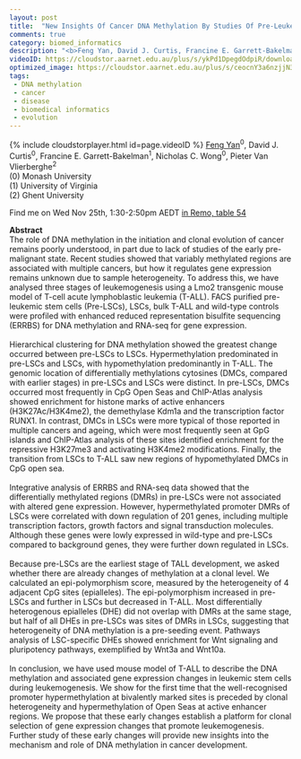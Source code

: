 ```yaml
---
layout: post
title:  "New Insights Of Cancer DNA Methylation By Studies Of Pre-Leukemic Stem Cells In A Mouse Model Of T-Cell Acute Lymphoblastic Leukemia"
comments: true
category: biomed_informatics
description: "<b>Feng Yan, David J. Curtis, Francine E. Garrett-Bakelman, Nicholas C. Wong, Pieter Van Vlierberghe</b><br/>The role of DNA methylation in the initiation and ..."
videoID: https://cloudstor.aarnet.edu.au/plus/s/ykPd1DpegdOdpiR/download
optimized_image: https://cloudstor.aarnet.edu.au/plus/s/ceocnY3a6nzjjN3/download
tags:
 - DNA methylation
 - cancer
 - disease
 - biomedical informatics
 - evolution
---
```

{% include cloudstorplayer.html id=page.videoID %}
<u>Feng Yan</u><sup>0</sup>, David J. Curtis<sup>0</sup>, Francine E. Garrett-Bakelman<sup>1</sup>, Nicholas C. Wong<sup>0</sup>, Pieter Van Vlierberghe<sup>2</sup><br/>
\(0\) Monash University<br/>
\(1\) University of Virginia<br/>
\(2\) Ghent University

Find me on Wed Nov 25th, 1:30-2:50pm AEDT [in Remo, table 54](https://live.remo.co/e/abacbs2020-day-2/register)

<b>Abstract</b><br/>
The role of DNA methylation in the initiation and clonal evolution of cancer remains poorly understood, in part due to lack of studies of the early pre-malignant state. Recent studies showed that variably methylated regions are associated with multiple cancers, but how it regulates gene expression remains unknown due to sample heterogeneity. To address this, we have analysed three stages of leukemogenesis using a Lmo2 transgenic mouse model of T-cell acute lymphoblastic leukemia \(T-ALL\). FACS purified pre-leukemic stem cells \(Pre-LSCs\), LSCs, bulk T-ALL and wild-type controls were profiled with enhanced reduced representation bisulfite sequencing \(ERRBS\) for DNA methylation and RNA-seq for gene expression.  <br/><br/>Hierarchical clustering for DNA methylation showed the greatest change occurred between pre-LSCs to LSCs. Hypermethylation predominated in pre-LSCs and LSCs, with hypomethylation predominantly in T-ALL. The genomic location of differentially methylations cytosines \(DMCs, compared with earlier stages\) in pre-LSCs and LSCs were distinct. In pre-LSCs, DMCs occurred most frequently in CpG Open Seas and ChIP-Atlas analysis showed enrichment for histone marks of active enhancers \(H3K27Ac/H3K4me2\), the demethylase Kdm1a and the transcription factor RUNX1. In contrast, DMCs in LSCs were more typical of those reported in multiple cancers and ageing, which were most frequently seen at GpG islands and ChIP-Atlas analysis of these sites identified enrichment for the repressive H3K27me3 and activating H3K4me2 modifications. Finally, the transition from LSCs to T-ALL saw new regions of hypomethylated DMCs in CpG open sea.<br/><br/>Integrative analysis of ERRBS and RNA-seq data showed that the differentially methylated regions \(DMRs\) in pre-LSCs were not associated with altered gene expression. However, hypermethylated promoter DMRs of LSCs were correlated with down regulation of 201 genes, including multiple transcription factors, growth factors and signal transduction molecules. Although these genes were lowly expressed in wild-type and pre-LSCs compared to background genes, they were further down regulated in LSCs.<br/><br/>Because pre-LSCs are the earliest stage of TALL development, we asked whether there are already changes of methylation at a clonal level. We calculated an epi-polymorphism score, measured by the heterogeneity of 4 adjacent CpG sites \(epialleles\). The epi-polymorphism increased in pre-LSCs and further in LSCs but decreased in T-ALL. Most differentially heterogenous epialleles \(DHE\) did not overlap with DMRs at the same stage, but half of all DHEs in pre-LSCs was sites of DMRs in LSCs, suggesting that heterogeneity of DNA methylation is a pre-seeding event. Pathways analysis of LSC-specific DHEs showed enrichment for Wnt signaling and pluripotency pathways, exemplified by Wnt3a and Wnt10a.<br/><br/>In conclusion, we have used mouse model of T-ALL to describe the DNA methylation and associated gene expression changes in leukemic stem cells during leukemogenesis. We show for the first time that the well-recognised promoter hypermethylation at bivalently marked sites is preceded by clonal heterogeneity and hypermethylation of Open Seas at active enhancer regions. We propose that these early changes establish a platform for clonal selection of gene expression changes that promote leukemogenesis. Further study of these early changes will provide new insights into the mechanism and role of DNA methylation in cancer development.<br/>
